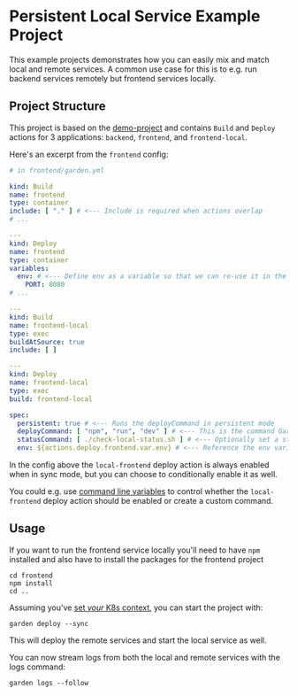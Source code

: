# Persistent Local Service Example Project

This example projects demonstrates how you can easily mix and match local and remote services. A common use case for
this is to e.g. run backend services remotely but frontend services locally.

## Project Structure

This project is based on the [demo-project](../demo-project) and contains `Build` and `Deploy` actions for 3
applications: `backend`, `frontend`, and  `frontend-local`.

Here's an excerpt from the `frontend` config:

```yaml
# in frontend/garden.yml

kind: Build
name: frontend
type: container
include: [ "." ] # <--- Include is required when actions overlap
# ...

---
kind: Deploy
name: frontend
type: container
variables:
  env: # <--- Define env as a variable so that we can re-use it in the `frontend-local` deploy action
    PORT: 8080
# ...

---
kind: Build
name: frontend-local
type: exec
buildAtSource: true
include: [ ]

---
kind: Deploy
name: frontend-local
type: exec
build: frontend-local

spec:
  persistent: true # <--- Runs the deployCommand in persistent mode
  deployCommand: [ "npm", "run", "dev" ] # <--- This is the command Garden runs to start the process in sync mode
  statusCommand: [ ./check-local-status.sh ] # <--- Optionally set a status command that checks whether the local service is ready
  env: ${actions.deploy.frontend.var.env} # <--- Reference the env variable defined above
```

In the config above the `local-frontend` deploy action is always enabled when in sync mode, but you can choose to
conditionally enable it as well.

You could e.g.
use [command line variables](https://docs.garden.io/features/variables-and-templating#variable-files-varfiles) to
control whether the `local-frontend` deploy action should be enabled or create a custom command.

## Usage

If you want to run the frontend service locally you'll need to have `npm` installed and also have to install the
packages for the frontend project

```console
cd frontend
npm install
cd ..
```

Assuming you've [set _your_ K8s context](https://docs.garden.io/kubernetes-plugins/remote-k8s), you can start the
project with:

```console
garden deploy --sync
```

This will deploy the remote services and start the local service as well.

You can now stream logs from both the local and remote services with the logs command:

```console
garden logs --follow
```
